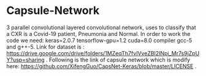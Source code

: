 # Capsule-Network
3 parallel convolutional layered convolutional network, uses to classify that a CXR is a Covid-19 patient, Pneumonia and Normal.
In order to work the code we need:
keras=2.0.7
tensorflow-gpu=1.2
cuda=8.0
compiler gcc-5 and g++-5.
Link for dataset is : 
https://drive.google.com/drive/folders/1MZeqTh7fvIVveZBl2INpi_Mr7s9jZpUY?usp=sharing .
Following is the link of capsule network which is modify here:
https://github.com/XifengGuo/CapsNet-Keras/blob/master/LICENSE .
